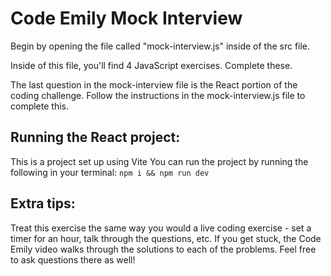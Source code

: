 # Code Emily Mock Interview

Begin by opening the file called "mock-interview.js" inside of the src file.

Inside of this file,  you'll find 4 JavaScript exercises. Complete these.

The last question in the mock-interview file is the React portion of the coding challenge. Follow the instructions in the mock-interview.js file to complete this.

## Running the React project:

This is a project set up using Vite
You can run the project by running the following in your terminal:
```npm i && npm run dev```

## Extra tips:
Treat this exercise the same way you would a live coding exercise - set a timer for an hour, talk through the questions, etc. If you get stuck, the Code Emily video walks through the solutions to each of the problems. Feel free to ask questions there as well!
